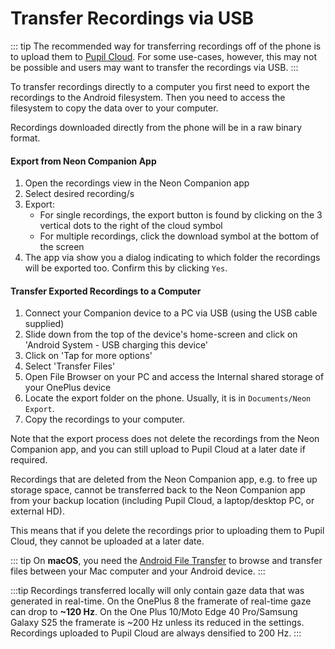 # Transfer Recordings via USB

::: tip
The recommended way for transferring recordings off of the phone is to upload them to [Pupil Cloud](/pupil-cloud/). For some use-cases, however, this may not be possible and users may want to transfer the recordings via USB.
:::

To transfer recordings directly to a computer you first need to export the recordings to the Android filesystem. Then you need to access the filesystem to copy the data over to your computer.

Recordings downloaded directly from the phone will be in a raw binary format.

#### Export from Neon Companion App

1. Open the recordings view in the Neon Companion app
2. Select desired recording/s
3. Export:
   - For single recordings, the export button is found by clicking on the 3 vertical dots to
     the right of the cloud symbol
   - For multiple recordings, click the download symbol at the bottom of the screen
4. The app via show you a dialog indicating to which folder the recordings will be exported too. Confirm this by clicking `Yes`.

#### Transfer Exported Recordings to a Computer

1. Connect your Companion device to a PC via USB (using the USB cable supplied)
2. Slide down from the top of the device's home-screen and click on 'Android System - USB charging this device'
3. Click on 'Tap for more options'
4. Select 'Transfer Files'
5. Open File Browser on your PC and access the Internal shared storage of your OnePlus device
6. Locate the export folder on the phone. Usually, it is in `Documents/Neon Export`.
7. Copy the recordings to your computer.

Note that the export process does not delete the recordings from the Neon Companion app, and you can still upload
to Pupil Cloud at a later date if required.

Recordings that are deleted from the Neon Companion app, e.g. to free up storage space, cannot be transferred back
to the Neon Companion app from your backup location (including Pupil Cloud, a laptop/desktop PC, or external HD).

This means that if you delete the recordings prior to uploading them to Pupil Cloud, they cannot be uploaded at a later date.

::: tip
On **macOS**, you need the <a href="https://www.android.com/filetransfer/" alt="Android File Transfer website">Android File Transfer</a> to browse and transfer files between your Mac computer and your Android device.
:::

:::tip
Recordings transferred locally will only contain gaze data that was generated in real-time. On the OnePlus 8 the framerate of real-time gaze can drop to **~120 Hz**. On the One Plus 10/Moto Edge 40 Pro/Samsung Galaxy S25 the framerate is ~200 Hz unless its reduced in the settings. Recordings uploaded to Pupil Cloud are always densified to 200 Hz.
:::
